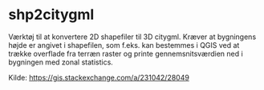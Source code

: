 # shp2citygml
Værktøj til at konvertere 2D shapefiler til 3D citygml. Kræver at bygningens højde er angivet i shapefilen, som f.eks. kan bestemmes i QGIS ved at trække overflade fra terræn raster og printe gennemsnitsværdien ned i bygningen med zonal statistics.

Kilde: https://gis.stackexchange.com/a/231042/28049
